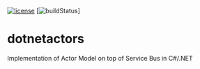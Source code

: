 [![license](https://img.shields.io/github/license/mashape/apistatus.svg?maxAge=2592000)](https://github.com/ddobric/htmdotnet/blob/master/LICENSE)
[![buildStatus](https://github.com/ddobric/dotnetactors/workflows/dotnet.yml/badge.svg)]

# dotnetactors
Implementation of Actor Model on top of Service Bus in C#/.NET

